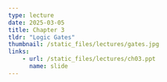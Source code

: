 ```yaml
---
type: lecture
date: 2025-03-05
title: Chapter 3
tldr: "Logic Gates"
thumbnail: /static_files/lectures/gates.jpg
links:
    - url: /static_files/lectures/ch03.ppt
      name: slide
---
```

